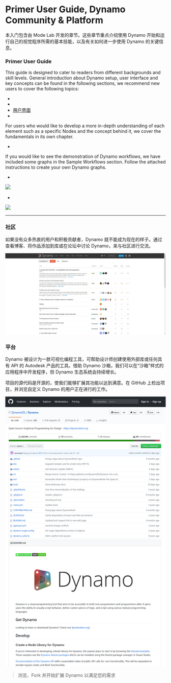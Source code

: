 # Primer User Guide, Dynamo Community & Platform

本入门包含由 Mode Lab 开发的章节。这些章节重点介绍使用 Dynamo 开始和运行自己的视觉程序所需的基本技能，以及有关如何进一步使用 Dynamo 的关键信息。&#x20;

### Primer User Guide

This guide is designed to cater to readers from different backgrounds and skill levels. General introduction about Dynamo setup, user interface and key concepts can be found in the following sections, we recommend new users to cover the following topics:

* [](1-what-is-dynamo.md)
* [](../2\_setup\_for\_dynamo/)
* [用户界面](../3\_user\_interface/)
* [](../4\_nodes\_and\_wires/)

For users who would like to develop a more in-depth understanding of each element such as a specific Nodes and the concept behind it, we cover the fundamentals in its own chapter.

* [](../5\_essential\_nodes\_and\_concepts/)

If you would like to see the demonstration of Dynamo workflows, we have included some graphs in the Sample Workflows section. Follow the attached instructions to create your own Dynamo graphs.

* [](../10\_sample\_workflow/10-1\_getting-started-workflows/1-parametric-vase.md)

![](<./images/1-2/vase1.gif>)

* [](../10\_sample\_workflow/10-1\_getting-started-workflows/2-attractor-points.md)

![](<./images/1-2/attractor1.gif>)

****

### 社区

如果没有众多热衷的用户和积极贡献者，Dynamo 就不能成为现在的样子。通过查看博客、将作品添加到库或在论坛中讨论 Dynamo，来与社区进行交流。[]()[]()

![The Forum](./images/1-2/02-Community.png)

### 平台

Dynamo 被设计为一款可视化编程工具，可帮助设计师创建使用外部库或任何具有 API 的 Autodesk 产品的工具。借助 Dynamo 沙箱，我们可以在“沙箱”样式的应用程序中开发程序，但 Dynamo 生态系统会持续增长。

项目的源代码是开源的，使我们能够扩展其功能以达到满意。在 GitHub 上检出项目，并浏览自定义 Dynamo 的用户正在进行的工作。

![The Repo](./images/1-2/03-TheRepo.png)

> 浏览、Fork 并开始扩展 Dynamo 以满足您的需求
